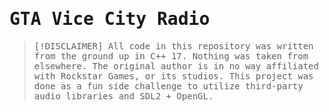 <samp>

# GTA Vice City Radio
> [!DISCLAIMER]
> All code in this repository was written from the ground up in C++ 17. Nothing was taken from elsewhere. The original author is in no way affiliated with Rockstar Games, or its studios. This project was done as a fun side challenge to utilize third-party audio libraries and SDL2 + OpenGL. 

</samp>
